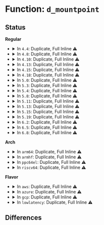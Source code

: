# Function: <code>d_mountpoint</code>

## Status
<b>Regular</b>
<ul>
<li>
<details>
<summary>In <code>4.4</code>: Duplicate, Full Inline ⚠️</summary>

**Collision:** Static Duplication

**Inline:** Full

**Transformation:** False

**Instances:**

```
In fs/namei.c (0)
Location: include/linux/dcache.h:402
Inline: True
```
```
In fs/dcache.c (0)
Location: include/linux/dcache.h:402
Inline: True
```
```
In fs/namespace.c (0)
Location: include/linux/dcache.h:402
Inline: True
```
```
In fs/fuse/dir.c (0)
Location: include/linux/dcache.h:402
Inline: True
```
```
In fs/debugfs/inode.c (0)
Location: include/linux/dcache.h:402
Inline: True
```
</details>
</li>
<li>
<details>
<summary>In <code>4.8</code>: Duplicate, Full Inline ⚠️</summary>

**Collision:** Static Duplication

**Inline:** Full

**Transformation:** False

**Instances:**

```
In fs/namei.c (ffffffff8123d5e5)
Location: include/linux/dcache.h:376
Inline: True
Inline callers:
  - fs/namei.c:follow_mount
```
```
In fs/dcache.c (ffffffff8124a3e5)
Location: include/linux/dcache.h:376
Inline: True
Inline callers:
  - fs/dcache.c:check_mount
```
```
In fs/namespace.c (ffffffff81258a5c)
Location: include/linux/dcache.h:376
Inline: True
Inline callers:
  - fs/namespace.c:mntns_install
  - fs/namespace.c:current_chrooted
```
```
In fs/fuse/dir.c (0)
Location: include/linux/dcache.h:376
Inline: True
```
```
In fs/debugfs/inode.c (0)
Location: include/linux/dcache.h:376
Inline: True
```
</details>
</li>
<li>
<details>
<summary>In <code>4.10</code>: Duplicate, Full Inline ⚠️</summary>

**Collision:** Static Duplication

**Inline:** Full

**Transformation:** False

**Instances:**

```
In fs/namei.c (ffffffff81250385)
Location: include/linux/dcache.h:376
Inline: True
Inline callers:
  - fs/namei.c:follow_mount
```
```
In fs/dcache.c (0)
Location: include/linux/dcache.h:376
Inline: True
```
```
In fs/namespace.c (ffffffff8126bf0c)
Location: include/linux/dcache.h:376
Inline: True
Inline callers:
  - fs/namespace.c:mntns_install
  - fs/namespace.c:current_chrooted
```
```
In fs/fuse/dir.c (0)
Location: include/linux/dcache.h:376
Inline: True
```
```
In fs/debugfs/inode.c (0)
Location: include/linux/dcache.h:376
Inline: True
```
</details>
</li>
<li>
<details>
<summary>In <code>4.13</code>: Duplicate, Full Inline ⚠️</summary>

**Collision:** Static Duplication

**Inline:** Full

**Transformation:** False

**Instances:**

```
In fs/namei.c (ffffffff8125c2d5)
Location: include/linux/dcache.h:382
Inline: True
Inline callers:
  - fs/namei.c:follow_mount
```
```
In fs/dcache.c (ffffffff8126d150)
Location: include/linux/dcache.h:382
Inline: True
```
```
In fs/namespace.c (ffffffff81279811)
Location: include/linux/dcache.h:382
Inline: True
Inline callers:
  - fs/namespace.c:current_chrooted
```
```
In fs/fuse/dir.c (0)
Location: include/linux/dcache.h:382
Inline: True
```
```
In fs/debugfs/inode.c (0)
Location: include/linux/dcache.h:382
Inline: True
```
</details>
</li>
<li>
<details>
<summary>In <code>4.15</code>: Duplicate, Full Inline ⚠️</summary>

**Collision:** Static Duplication

**Inline:** Full

**Transformation:** False

**Instances:**

```
In fs/namei.c (ffffffff8127e739)
Location: include/linux/dcache.h:383
Inline: True
Inline callers:
  - fs/namei.c:follow_mount
```
```
In fs/dcache.c (ffffffff8128f4f0)
Location: include/linux/dcache.h:383
Inline: True
Inline callers:
  - fs/dcache.c:d_invalidate
```
```
In fs/namespace.c (ffffffff8129c245)
Location: include/linux/dcache.h:383
Inline: True
Inline callers:
  - fs/namespace.c:current_chrooted
```
```
In fs/fuse/dir.c (0)
Location: include/linux/dcache.h:383
Inline: True
```
```
In fs/debugfs/inode.c (0)
Location: include/linux/dcache.h:383
Inline: True
```
</details>
</li>
<li>
<details>
<summary>In <code>4.18</code>: Duplicate, Full Inline ⚠️</summary>

**Collision:** Static Duplication

**Inline:** Full

**Transformation:** False

**Instances:**

```
In fs/namei.c (ffffffff812ab439)
Location: include/linux/dcache.h:384
Inline: True
Inline callers:
  - fs/namei.c:vfs_rename
  - fs/namei.c:vfs_rename
  - fs/namei.c:vfs_rename
  - fs/namei.c:vfs_unlink
  - fs/namei.c:vfs_unlink
  - fs/namei.c:path_openat
  - fs/namei.c:path_mountpoint
  - fs/namei.c:walk_component
  - fs/namei.c:follow_mount
```
```
In fs/dcache.c (ffffffff812b42a5)
Location: include/linux/dcache.h:384
Inline: True
Inline callers:
  - fs/dcache.c:find_submount
  - fs/dcache.c:d_set_mounted
  - fs/dcache.c:path_check_mount
```
```
In fs/namespace.c (ffffffff812c276f)
Location: include/linux/dcache.h:384
Inline: True
Inline callers:
  - fs/namespace.c:current_chrooted
  - fs/namespace.c:get_mountpoint
  - fs/namespace.c:__is_local_mountpoint
```
```
In fs/fuse/dir.c (ffffffff813c6b80)
Location: include/linux/dcache.h:384
Inline: True
Inline callers:
  - fs/fuse/dir.c:fuse_reverse_inval_entry
```
```
In fs/debugfs/inode.c (ffffffff813d100a)
Location: include/linux/dcache.h:384
Inline: True
Inline callers:
  - fs/debugfs/inode.c:debugfs_rename
```
</details>
</li>
<li>
<details>
<summary>In <code>5.0</code>: Duplicate, Full Inline ⚠️</summary>

**Collision:** Static Duplication

**Inline:** Full

**Transformation:** False

**Instances:**

```
In fs/namei.c (ffffffff812be049)
Location: include/linux/dcache.h:381
Inline: True
Inline callers:
  - fs/namei.c:vfs_rename
  - fs/namei.c:vfs_rename
  - fs/namei.c:vfs_rename
  - fs/namei.c:vfs_unlink
  - fs/namei.c:vfs_unlink
  - fs/namei.c:follow_mount
  - fs/namei.c:follow_dotdot_rcu
```
```
In fs/dcache.c (ffffffff812c9565)
Location: include/linux/dcache.h:381
Inline: True
Inline callers:
  - fs/dcache.c:find_submount
  - fs/dcache.c:d_set_mounted
  - fs/dcache.c:path_check_mount
```
```
In fs/namespace.c (ffffffff812d7a0f)
Location: include/linux/dcache.h:381
Inline: True
Inline callers:
  - fs/namespace.c:current_chrooted
  - fs/namespace.c:get_mountpoint
  - fs/namespace.c:__is_local_mountpoint
```
```
In fs/fuse/dir.c (ffffffff813dfd4d)
Location: include/linux/dcache.h:381
Inline: True
Inline callers:
  - fs/fuse/dir.c:fuse_reverse_inval_entry
```
```
In fs/debugfs/inode.c (ffffffff813eb6cf)
Location: include/linux/dcache.h:381
Inline: True
```
</details>
</li>
<li>
<details>
<summary>In <code>5.3</code>: Duplicate, Full Inline ⚠️</summary>

**Collision:** Static Duplication

**Inline:** Full

**Transformation:** False

**Instances:**

```
In fs/namei.c (ffffffff812dac56)
Location: include/linux/dcache.h:379
Inline: True
Inline callers:
  - fs/namei.c:vfs_rename
  - fs/namei.c:vfs_rename
  - fs/namei.c:vfs_rename
  - fs/namei.c:vfs_unlink
  - fs/namei.c:vfs_unlink
  - fs/namei.c:follow_mount
  - fs/namei.c:follow_dotdot_rcu
```
```
In fs/dcache.c (ffffffff812e5dd5)
Location: include/linux/dcache.h:379
Inline: True
Inline callers:
  - fs/dcache.c:find_submount
  - fs/dcache.c:d_set_mounted
  - fs/dcache.c:path_check_mount
```
```
In fs/namespace.c (ffffffff812f5eef)
Location: include/linux/dcache.h:379
Inline: True
Inline callers:
  - fs/namespace.c:current_chrooted
  - fs/namespace.c:get_mountpoint
  - fs/namespace.c:__is_local_mountpoint
```
```
In fs/fuse/dir.c (ffffffff8140b958)
Location: include/linux/dcache.h:379
Inline: True
Inline callers:
  - fs/fuse/dir.c:fuse_reverse_inval_entry
```
```
In fs/debugfs/inode.c (ffffffff8141779f)
Location: include/linux/dcache.h:379
Inline: True
```
</details>
</li>
<li>
<details>
<summary>In <code>5.4</code>: Duplicate, Full Inline ⚠️</summary>

**Collision:** Static Duplication

**Inline:** Full

**Transformation:** False

**Instances:**

```
In fs/namei.c (ffffffff812ec766)
Location: include/linux/dcache.h:379
Inline: True
Inline callers:
  - fs/namei.c:vfs_rename
  - fs/namei.c:vfs_rename
  - fs/namei.c:vfs_rename
  - fs/namei.c:vfs_unlink
  - fs/namei.c:vfs_unlink
  - fs/namei.c:follow_mount
  - fs/namei.c:follow_dotdot_rcu
```
```
In fs/dcache.c (ffffffff812f78d5)
Location: include/linux/dcache.h:379
Inline: True
Inline callers:
  - fs/dcache.c:find_submount
  - fs/dcache.c:d_set_mounted
  - fs/dcache.c:path_check_mount
```
```
In fs/namespace.c (ffffffff81307a6f)
Location: include/linux/dcache.h:379
Inline: True
Inline callers:
  - fs/namespace.c:current_chrooted
  - fs/namespace.c:get_mountpoint
  - fs/namespace.c:__is_local_mountpoint
```
```
In fs/fuse/dir.c (ffffffff81425407)
Location: include/linux/dcache.h:379
Inline: True
Inline callers:
  - fs/fuse/dir.c:fuse_reverse_inval_entry
```
```
In fs/debugfs/inode.c (ffffffff8143165f)
Location: include/linux/dcache.h:379
Inline: True
```
</details>
</li>
<li>
<details>
<summary>In <code>5.8</code>: Duplicate, Full Inline ⚠️</summary>

**Collision:** Static Duplication

**Inline:** Full

**Transformation:** False

**Instances:**

```
In fs/namei.c (ffffffff8132668a)
Location: include/linux/dcache.h:381
Inline: True
Inline callers:
  - fs/namei.c:vfs_rename
  - fs/namei.c:vfs_rename
  - fs/namei.c:vfs_rename
  - fs/namei.c:vfs_unlink
  - fs/namei.c:vfs_unlink
```
```
In fs/dcache.c (ffffffff81330505)
Location: include/linux/dcache.h:381
Inline: True
Inline callers:
  - fs/dcache.c:find_submount
  - fs/dcache.c:d_set_mounted
  - fs/dcache.c:path_check_mount
```
```
In fs/namespace.c (ffffffff81340f4f)
Location: include/linux/dcache.h:381
Inline: True
Inline callers:
  - fs/namespace.c:current_chrooted
  - fs/namespace.c:get_mountpoint
```
```
In fs/fuse/dir.c (ffffffff81474b33)
Location: include/linux/dcache.h:381
Inline: True
Inline callers:
  - fs/fuse/dir.c:fuse_reverse_inval_entry
```
```
In fs/debugfs/inode.c (ffffffff8148177a)
Location: include/linux/dcache.h:381
Inline: True
```
</details>
</li>
<li>
<details>
<summary>In <code>5.11</code>: Duplicate, Full Inline ⚠️</summary>

**Collision:** Static Duplication

**Inline:** Full

**Transformation:** False

**Instances:**

```
In fs/namei.c (ffffffff81331b2b)
Location: include/linux/dcache.h:382
Inline: True
Inline callers:
  - fs/namei.c:vfs_rename
  - fs/namei.c:vfs_rename
  - fs/namei.c:vfs_rename
  - fs/namei.c:vfs_unlink
  - fs/namei.c:vfs_unlink
```
```
In fs/dcache.c (ffffffff8133be95)
Location: include/linux/dcache.h:382
Inline: True
Inline callers:
  - fs/dcache.c:find_submount
  - fs/dcache.c:d_set_mounted
  - fs/dcache.c:path_check_mount
```
```
In fs/namespace.c (ffffffff8134d03f)
Location: include/linux/dcache.h:382
Inline: True
Inline callers:
  - fs/namespace.c:current_chrooted
  - fs/namespace.c:get_mountpoint
```
```
In fs/fuse/dir.c (ffffffff8148f4fe)
Location: include/linux/dcache.h:382
Inline: True
Inline callers:
  - fs/fuse/dir.c:fuse_reverse_inval_entry
```
```
In fs/debugfs/inode.c (ffffffff8149e82a)
Location: include/linux/dcache.h:382
Inline: True
```
</details>
</li>
<li>
<details>
<summary>In <code>5.13</code>: Duplicate, Full Inline ⚠️</summary>

**Collision:** Static Duplication

**Inline:** Full

**Transformation:** False

**Instances:**

```
In fs/namei.c (ffffffff81335bc4)
Location: include/linux/dcache.h:385
Inline: True
Inline callers:
  - fs/namei.c:vfs_rename
  - fs/namei.c:vfs_rename
  - fs/namei.c:vfs_rename
  - fs/namei.c:vfs_unlink
  - fs/namei.c:vfs_unlink
```
```
In fs/dcache.c (ffffffff81342325)
Location: include/linux/dcache.h:385
Inline: True
Inline callers:
  - fs/dcache.c:find_submount
  - fs/dcache.c:d_set_mounted
  - fs/dcache.c:path_check_mount
```
```
In fs/namespace.c (ffffffff81353c1f)
Location: include/linux/dcache.h:385
Inline: True
Inline callers:
  - fs/namespace.c:current_chrooted
  - fs/namespace.c:get_mountpoint
```
```
In fs/fuse/dir.c (ffffffff81494f1e)
Location: include/linux/dcache.h:385
Inline: True
Inline callers:
  - fs/fuse/dir.c:fuse_reverse_inval_entry
```
```
In fs/debugfs/inode.c (ffffffff814a47f9)
Location: include/linux/dcache.h:385
Inline: True
```
</details>
</li>
<li>
<details>
<summary>In <code>5.15</code>: Duplicate, Full Inline ⚠️</summary>

**Collision:** Static Duplication

**Inline:** Full

**Transformation:** False

**Instances:**

```
In fs/namei.c (ffffffff813836e4)
Location: include/linux/dcache.h:385
Inline: True
Inline callers:
  - fs/namei.c:vfs_rename
  - fs/namei.c:vfs_rename
  - fs/namei.c:vfs_rename
  - fs/namei.c:vfs_unlink
  - fs/namei.c:vfs_unlink
```
```
In fs/dcache.c (ffffffff8138fce5)
Location: include/linux/dcache.h:385
Inline: True
Inline callers:
  - fs/dcache.c:find_submount
  - fs/dcache.c:d_set_mounted
  - fs/dcache.c:path_check_mount
```
```
In fs/namespace.c (ffffffff813a206f)
Location: include/linux/dcache.h:385
Inline: True
Inline callers:
  - fs/namespace.c:current_chrooted
  - fs/namespace.c:get_mountpoint
```
```
In fs/fuse/dir.c (ffffffff814ec9ae)
Location: include/linux/dcache.h:385
Inline: True
Inline callers:
  - fs/fuse/dir.c:fuse_reverse_inval_entry
```
```
In fs/debugfs/inode.c (ffffffff814fc969)
Location: include/linux/dcache.h:385
Inline: True
```
</details>
</li>
<li>
<details>
<summary>In <code>5.19</code>: Duplicate, Full Inline ⚠️</summary>

**Collision:** Static Duplication

**Inline:** Full

**Transformation:** False

**Instances:**

```
In fs/namei.c (ffffffff8140422c)
Location: include/linux/dcache.h:375
Inline: True
Inline callers:
  - fs/namei.c:vfs_rename
  - fs/namei.c:vfs_rename
  - fs/namei.c:vfs_rename
  - fs/namei.c:vfs_unlink
  - fs/namei.c:vfs_unlink
```
```
In fs/dcache.c (ffffffff81410f95)
Location: include/linux/dcache.h:375
Inline: True
Inline callers:
  - fs/dcache.c:find_submount
  - fs/dcache.c:d_set_mounted
  - fs/dcache.c:path_check_mount
```
```
In fs/namespace.c (ffffffff81425b41)
Location: include/linux/dcache.h:375
Inline: True
Inline callers:
  - fs/namespace.c:current_chrooted
  - fs/namespace.c:get_mountpoint
```
```
In fs/fuse/dir.c (ffffffff8157b70a)
Location: include/linux/dcache.h:375
Inline: True
Inline callers:
  - fs/fuse/dir.c:fuse_reverse_inval_entry
```
```
In fs/debugfs/inode.c (ffffffff8158d119)
Location: include/linux/dcache.h:375
Inline: True
Inline callers:
  - fs/debugfs/inode.c:debugfs_rename
```
</details>
</li>
<li>
<details>
<summary>In <code>6.2</code>: Duplicate, Full Inline ⚠️</summary>

**Collision:** Static Duplication

**Inline:** Full

**Transformation:** False

**Instances:**

```
In fs/namei.c (ffffffff8148e6ac)
Location: include/linux/dcache.h:375
Inline: True
Inline callers:
  - fs/namei.c:vfs_rename
  - fs/namei.c:vfs_rename
  - fs/namei.c:vfs_rename
  - fs/namei.c:vfs_unlink
  - fs/namei.c:vfs_unlink
```
```
In fs/dcache.c (ffffffff8149bce5)
Location: include/linux/dcache.h:375
Inline: True
Inline callers:
  - fs/dcache.c:find_submount
  - fs/dcache.c:d_set_mounted
  - fs/dcache.c:path_check_mount
```
```
In fs/namespace.c (ffffffff814b2341)
Location: include/linux/dcache.h:375
Inline: True
Inline callers:
  - fs/namespace.c:current_chrooted
  - fs/namespace.c:get_mountpoint
```
```
In fs/fuse/dir.c (ffffffff8162104a)
Location: include/linux/dcache.h:375
Inline: True
Inline callers:
  - fs/fuse/dir.c:fuse_reverse_inval_entry
```
```
In fs/debugfs/inode.c (ffffffff81633c19)
Location: include/linux/dcache.h:375
Inline: True
Inline callers:
  - fs/debugfs/inode.c:debugfs_rename
```
</details>
</li>
<li>
<details>
<summary>In <code>6.5</code>: Duplicate, Full Inline ⚠️</summary>

**Collision:** Static Duplication

**Inline:** Full

**Transformation:** False

**Instances:**

```
In fs/namei.c (ffffffff814c3d3e)
Location: include/linux/dcache.h:375
Inline: True
Inline callers:
  - fs/namei.c:vfs_rename
  - fs/namei.c:vfs_rename
  - fs/namei.c:vfs_rename
  - fs/namei.c:vfs_unlink
  - fs/namei.c:vfs_unlink
```
```
In fs/dcache.c (ffffffff814d0f25)
Location: include/linux/dcache.h:375
Inline: True
Inline callers:
  - fs/dcache.c:find_submount
  - fs/dcache.c:d_set_mounted
  - fs/dcache.c:path_check_mount
```
```
In fs/namespace.c (ffffffff814e7391)
Location: include/linux/dcache.h:375
Inline: True
Inline callers:
  - fs/namespace.c:current_chrooted
  - fs/namespace.c:get_mountpoint
```
```
In fs/fuse/dir.c (ffffffff8165949a)
Location: include/linux/dcache.h:375
Inline: True
Inline callers:
  - fs/fuse/dir.c:fuse_reverse_inval_entry
```
```
In fs/debugfs/inode.c (ffffffff8166bf19)
Location: include/linux/dcache.h:375
Inline: True
Inline callers:
  - fs/debugfs/inode.c:debugfs_rename
```
</details>
</li>
<li>
<details>
<summary>In <code>6.8</code>: Duplicate, Full Inline ⚠️</summary>

**Collision:** Static Duplication

**Inline:** Full

**Transformation:** False

**Instances:**

```
In fs/namei.c (ffffffff814f6267)
Location: include/linux/dcache.h:382
Inline: True
Inline callers:
  - fs/namei.c:vfs_rename
  - fs/namei.c:vfs_rename
  - fs/namei.c:vfs_rename
  - fs/namei.c:vfs_unlink
  - fs/namei.c:vfs_unlink
```
```
In fs/dcache.c (ffffffff81503865)
Location: include/linux/dcache.h:382
Inline: True
Inline callers:
  - fs/dcache.c:find_submount
  - fs/dcache.c:d_set_mounted
  - fs/dcache.c:path_check_mount
```
```
In fs/namespace.c (ffffffff8151b221)
Location: include/linux/dcache.h:382
Inline: True
Inline callers:
  - fs/namespace.c:current_chrooted
  - fs/namespace.c:get_mountpoint
```
```
In fs/fuse/dir.c (ffffffff8169318a)
Location: include/linux/dcache.h:382
Inline: True
Inline callers:
  - fs/fuse/dir.c:fuse_reverse_inval_entry
```
```
In fs/debugfs/inode.c (ffffffff816a63b9)
Location: include/linux/dcache.h:382
Inline: True
Inline callers:
  - fs/debugfs/inode.c:debugfs_rename
```
</details>
</li>
</ul>
<b>Arch</b>
<ul>
<li>
<details>
<summary>In <code>arm64</code>: Duplicate, Full Inline ⚠️</summary>

**Collision:** Static Duplication

**Inline:** Full

**Transformation:** False

**Instances:**

```
In fs/namei.c (ffff800010395f84)
Location: include/linux/dcache.h:379
Inline: True
Inline callers:
  - fs/namei.c:vfs_rename
  - fs/namei.c:vfs_rename
  - fs/namei.c:vfs_rename
  - fs/namei.c:vfs_unlink
  - fs/namei.c:vfs_unlink
  - fs/namei.c:follow_mount
  - fs/namei.c:follow_dotdot_rcu
```
```
In fs/dcache.c (ffff8000103a4f5c)
Location: include/linux/dcache.h:379
Inline: True
Inline callers:
  - fs/dcache.c:find_submount
  - fs/dcache.c:d_set_mounted
  - fs/dcache.c:path_check_mount
```
```
In fs/namespace.c (ffff8000103baf20)
Location: include/linux/dcache.h:379
Inline: True
Inline callers:
  - fs/namespace.c:current_chrooted
  - fs/namespace.c:get_mountpoint
  - fs/namespace.c:__is_local_mountpoint
```
```
In fs/fuse/dir.c (ffff800010508b10)
Location: include/linux/dcache.h:379
Inline: True
Inline callers:
  - fs/fuse/dir.c:fuse_reverse_inval_entry
```
```
In fs/debugfs/inode.c (ffff800010516380)
Location: include/linux/dcache.h:379
Inline: True
```
</details>
</li>
<li>
<details>
<summary>In <code>armhf</code>: Duplicate, Full Inline ⚠️</summary>

**Collision:** Static Duplication

**Inline:** Full

**Transformation:** False

**Instances:**

```
In fs/namei.c (c057b438)
Location: include/linux/dcache.h:379
Inline: True
Inline callers:
  - fs/namei.c:vfs_rename
  - fs/namei.c:vfs_rename
  - fs/namei.c:vfs_rename
  - fs/namei.c:vfs_unlink
  - fs/namei.c:vfs_unlink
  - fs/namei.c:follow_mount
  - fs/namei.c:follow_dotdot_rcu
  - fs/namei.c:__follow_mount_rcu
```
```
In fs/dcache.c (c0586cf4)
Location: include/linux/dcache.h:379
Inline: True
Inline callers:
  - fs/dcache.c:find_submount
  - fs/dcache.c:d_set_mounted
  - fs/dcache.c:path_check_mount
```
```
In fs/namespace.c (c0598cd0)
Location: include/linux/dcache.h:379
Inline: True
Inline callers:
  - fs/namespace.c:current_chrooted
  - fs/namespace.c:get_mountpoint
  - fs/namespace.c:__is_local_mountpoint
```
```
In fs/fuse/dir.c (c06c4ae4)
Location: include/linux/dcache.h:379
Inline: True
Inline callers:
  - fs/fuse/dir.c:fuse_reverse_inval_entry
```
```
In fs/debugfs/inode.c (c06d12f0)
Location: include/linux/dcache.h:379
Inline: True
```
</details>
</li>
<li>
<details>
<summary>In <code>ppc64el</code>: Duplicate, Full Inline ⚠️</summary>

**Collision:** Static Duplication

**Inline:** Full

**Transformation:** False

**Instances:**

```
In fs/namei.c (c00000000048e2a8)
Location: include/linux/dcache.h:379
Inline: True
Inline callers:
  - fs/namei.c:vfs_rename
  - fs/namei.c:vfs_rename
  - fs/namei.c:vfs_rename
  - fs/namei.c:vfs_unlink
  - fs/namei.c:vfs_unlink
  - fs/namei.c:follow_mount
  - fs/namei.c:follow_dotdot_rcu
```
```
In fs/dcache.c (c00000000049ea88)
Location: include/linux/dcache.h:379
Inline: True
Inline callers:
  - fs/dcache.c:find_submount
  - fs/dcache.c:d_set_mounted
  - fs/dcache.c:path_check_mount
```
```
In fs/namespace.c (c0000000004b8894)
Location: include/linux/dcache.h:379
Inline: True
Inline callers:
  - fs/namespace.c:current_chrooted
  - fs/namespace.c:get_mountpoint
  - fs/namespace.c:__is_local_mountpoint
```
```
In fs/fuse/dir.c (c00000000064e5c0)
Location: include/linux/dcache.h:379
Inline: True
Inline callers:
  - fs/fuse/dir.c:fuse_reverse_inval_entry
```
```
In fs/debugfs/inode.c (c00000000065f244)
Location: include/linux/dcache.h:379
Inline: True
```
</details>
</li>
<li>
<details>
<summary>In <code>riscv64</code>: Duplicate, Full Inline ⚠️</summary>

**Collision:** Static Duplication

**Inline:** Full

**Transformation:** False

**Instances:**

```
In fs/namei.c (ffffffe0002645b0)
Location: include/linux/dcache.h:379
Inline: True
Inline callers:
  - fs/namei.c:vfs_rename
  - fs/namei.c:vfs_rename
  - fs/namei.c:vfs_rename
  - fs/namei.c:vfs_unlink
  - fs/namei.c:vfs_unlink
  - fs/namei.c:follow_mount
  - fs/namei.c:follow_dotdot_rcu
```
```
In fs/dcache.c (ffffffe00026bb06)
Location: include/linux/dcache.h:379
Inline: True
Inline callers:
  - fs/dcache.c:find_submount
  - fs/dcache.c:d_set_mounted
  - fs/dcache.c:path_check_mount
```
```
In fs/namespace.c (ffffffe00027cffa)
Location: include/linux/dcache.h:379
Inline: True
Inline callers:
  - fs/namespace.c:current_chrooted
  - fs/namespace.c:get_mountpoint
  - fs/namespace.c:__is_local_mountpoint
```
```
In fs/fuse/dir.c (ffffffe0003746e8)
Location: include/linux/dcache.h:379
Inline: True
Inline callers:
  - fs/fuse/dir.c:fuse_reverse_inval_entry
```
```
In fs/debugfs/inode.c (ffffffe00037faa4)
Location: include/linux/dcache.h:379
Inline: True
```
</details>
</li>
</ul>
<b>Flavor</b>
<ul>
<li>
<details>
<summary>In <code>aws</code>: Duplicate, Full Inline ⚠️</summary>

**Collision:** Static Duplication

**Inline:** Full

**Transformation:** False

**Instances:**

```
In fs/namei.c (ffffffff812e4d46)
Location: include/linux/dcache.h:379
Inline: True
Inline callers:
  - fs/namei.c:vfs_rename
  - fs/namei.c:vfs_rename
  - fs/namei.c:vfs_rename
  - fs/namei.c:vfs_unlink
  - fs/namei.c:vfs_unlink
  - fs/namei.c:follow_mount
  - fs/namei.c:follow_dotdot_rcu
```
```
In fs/dcache.c (ffffffff812efeb5)
Location: include/linux/dcache.h:379
Inline: True
Inline callers:
  - fs/dcache.c:find_submount
  - fs/dcache.c:d_set_mounted
  - fs/dcache.c:path_check_mount
```
```
In fs/namespace.c (ffffffff8130004f)
Location: include/linux/dcache.h:379
Inline: True
Inline callers:
  - fs/namespace.c:current_chrooted
  - fs/namespace.c:get_mountpoint
  - fs/namespace.c:__is_local_mountpoint
```
```
In fs/fuse/dir.c (ffffffff8141d9e7)
Location: include/linux/dcache.h:379
Inline: True
Inline callers:
  - fs/fuse/dir.c:fuse_reverse_inval_entry
```
```
In fs/debugfs/inode.c (ffffffff81429c3f)
Location: include/linux/dcache.h:379
Inline: True
```
</details>
</li>
<li>
<details>
<summary>In <code>azure</code>: Duplicate, Full Inline ⚠️</summary>

**Collision:** Static Duplication

**Inline:** Full

**Transformation:** False

**Instances:**

```
In fs/namei.c (ffffffff812d5986)
Location: include/linux/dcache.h:379
Inline: True
Inline callers:
  - fs/namei.c:vfs_rename
  - fs/namei.c:vfs_rename
  - fs/namei.c:vfs_rename
  - fs/namei.c:vfs_unlink
  - fs/namei.c:vfs_unlink
  - fs/namei.c:follow_mount
  - fs/namei.c:follow_dotdot_rcu
```
```
In fs/dcache.c (ffffffff812e0ae5)
Location: include/linux/dcache.h:379
Inline: True
Inline callers:
  - fs/dcache.c:find_submount
  - fs/dcache.c:d_set_mounted
  - fs/dcache.c:path_check_mount
```
```
In fs/namespace.c (ffffffff812f0c6f)
Location: include/linux/dcache.h:379
Inline: True
Inline callers:
  - fs/namespace.c:current_chrooted
  - fs/namespace.c:get_mountpoint
  - fs/namespace.c:__is_local_mountpoint
```
```
In fs/fuse/dir.c (ffffffff8140e467)
Location: include/linux/dcache.h:379
Inline: True
Inline callers:
  - fs/fuse/dir.c:fuse_reverse_inval_entry
```
```
In fs/debugfs/inode.c (ffffffff8141a6bf)
Location: include/linux/dcache.h:379
Inline: True
```
</details>
</li>
<li>
<details>
<summary>In <code>gcp</code>: Duplicate, Full Inline ⚠️</summary>

**Collision:** Static Duplication

**Inline:** Full

**Transformation:** False

**Instances:**

```
In fs/namei.c (ffffffff812e2b56)
Location: include/linux/dcache.h:379
Inline: True
Inline callers:
  - fs/namei.c:vfs_rename
  - fs/namei.c:vfs_rename
  - fs/namei.c:vfs_rename
  - fs/namei.c:vfs_unlink
  - fs/namei.c:vfs_unlink
  - fs/namei.c:follow_mount
  - fs/namei.c:follow_dotdot_rcu
```
```
In fs/dcache.c (ffffffff812edcc5)
Location: include/linux/dcache.h:379
Inline: True
Inline callers:
  - fs/dcache.c:find_submount
  - fs/dcache.c:d_set_mounted
  - fs/dcache.c:path_check_mount
```
```
In fs/namespace.c (ffffffff812fde3f)
Location: include/linux/dcache.h:379
Inline: True
Inline callers:
  - fs/namespace.c:current_chrooted
  - fs/namespace.c:get_mountpoint
  - fs/namespace.c:__is_local_mountpoint
```
```
In fs/fuse/dir.c (ffffffff81419b87)
Location: include/linux/dcache.h:379
Inline: True
Inline callers:
  - fs/fuse/dir.c:fuse_reverse_inval_entry
```
```
In fs/debugfs/inode.c (ffffffff81425ddf)
Location: include/linux/dcache.h:379
Inline: True
```
</details>
</li>
<li>
<details>
<summary>In <code>lowlatency</code>: Duplicate, Full Inline ⚠️</summary>

**Collision:** Static Duplication

**Inline:** Full

**Transformation:** False

**Instances:**

```
In fs/namei.c (ffffffff812f2a96)
Location: include/linux/dcache.h:379
Inline: True
Inline callers:
  - fs/namei.c:vfs_rename
  - fs/namei.c:vfs_rename
  - fs/namei.c:vfs_rename
  - fs/namei.c:vfs_unlink
  - fs/namei.c:vfs_unlink
  - fs/namei.c:follow_mount
  - fs/namei.c:follow_dotdot_rcu
```
```
In fs/dcache.c (ffffffff812fecb5)
Location: include/linux/dcache.h:379
Inline: True
Inline callers:
  - fs/dcache.c:find_submount
  - fs/dcache.c:d_set_mounted
  - fs/dcache.c:path_check_mount
```
```
In fs/namespace.c (ffffffff8130f17f)
Location: include/linux/dcache.h:379
Inline: True
Inline callers:
  - fs/namespace.c:current_chrooted
  - fs/namespace.c:get_mountpoint
  - fs/namespace.c:__is_local_mountpoint
```
```
In fs/fuse/dir.c (ffffffff814308f7)
Location: include/linux/dcache.h:379
Inline: True
Inline callers:
  - fs/fuse/dir.c:fuse_reverse_inval_entry
```
```
In fs/debugfs/inode.c (ffffffff8143ce2f)
Location: include/linux/dcache.h:379
Inline: True
```
</details>
</li>
</ul>

## Differences
